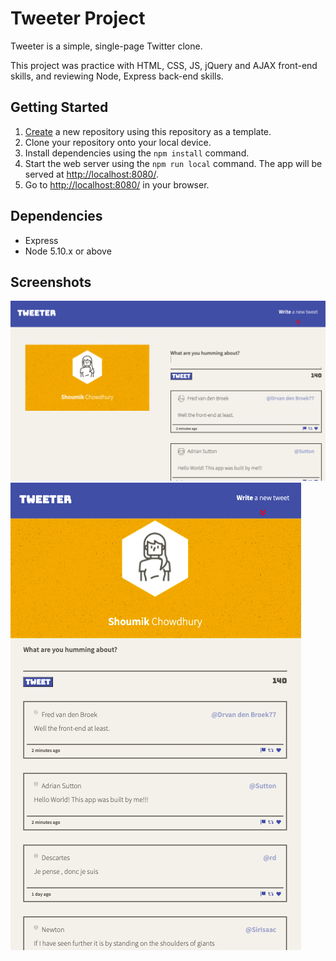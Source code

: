 # Tweeter Project

Tweeter is a simple, single-page Twitter clone.

This project was practice with HTML, CSS, JS, jQuery and AJAX front-end skills, and reviewing Node, Express back-end skills.

## Getting Started

1. [Create](https://docs.github.com/en/repositories/creating-and-managing-repositories/creating-a-repository-from-a-template) a new repository using this repository as a template.
2. Clone your repository onto your local device.
3. Install dependencies using the `npm install` command.
3. Start the web server using the `npm run local` command. The app will be served at <http://localhost:8080/>.
4. Go to <http://localhost:8080/> in your browser.

## Dependencies

- Express
- Node 5.10.x or above

## Screenshots

![Screenshot-desktop](https://github.com/Shoumik-Chowdhury/Tweeter/blob/master/docs/Screen%20Shot%202021-11-19%20at%202.57.40%20PM.png?raw=true)
![Screenshot-mobile](https://github.com/Shoumik-Chowdhury/Tweeter/blob/master/docs/Screen%20Shot%202021-11-19%20at%202.59.07%20PM.png?raw=true)